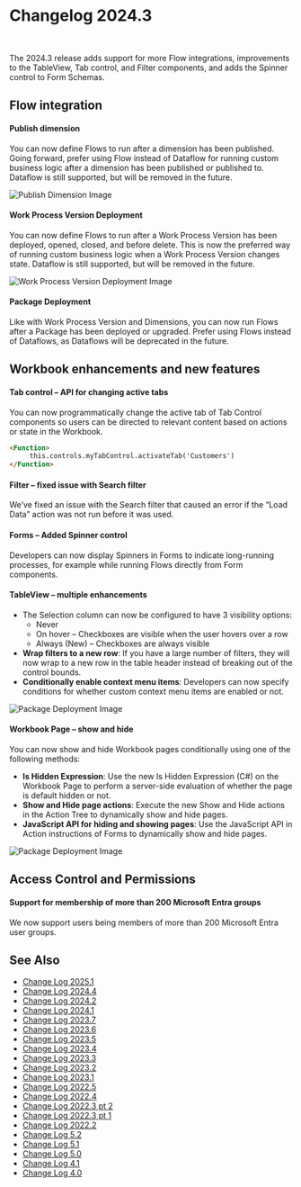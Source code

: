# Changelog 2024.3

<br/>

The 2024.3 release adds support for more Flow integrations, improvements to the TableView, Tab control, and Filter components, and adds the Spinner control to Form Schemas.

## Flow integration

#### Publish dimension
You can now define Flows to run after a dimension has been published. Going forward, prefer using Flow instead of Dataflow for running custom business logic after a dimension has been published or published to. Dataflow is still supported, but will be removed in the future.

![Publish Dimension Image](https://profitbasedocs.blob.core.windows.net/images/publish-dim-sept.png)

#### Work Process Version Deployment
You can now define Flows to run after a Work Process Version has been deployed, opened, closed, and before delete. This is now the preferred way of running custom business logic when a Work Process Version changes state. Dataflow is still supported, but will be removed in the future.

![Work Process Version Deployment Image](https://profitbasedocs.blob.core.windows.net/images/work-process-sept.png)

#### Package Deployment
Like with Work Process Version and Dimensions, you can now run Flows after a Package has been deployed or upgraded. Prefer using Flows instead of Dataflows, as Dataflows will be deprecated in the future.

## Workbook enhancements and new features

#### Tab control – API for changing active tabs
You can now programmatically change the active tab of Tab Control components so users can be directed to relevant content based on actions or state in the Workbook.

```html
<Function>
     this.controls.myTabControl.activateTab('Customers')
</Function>
```
#### Filter – fixed issue with Search filter
We’ve fixed an issue with the Search filter that caused an error if the “Load Data” action was not run before it was used.

#### Forms – Added Spinner control
Developers can now display Spinners in Forms to indicate long-running processes, for example while running Flows directly from Form components.

#### TableView – multiple enhancements
- The Selection column can now be configured to have 3 visibility options:
  - Never
  - On hover – Checkboxes are visible when the user hovers over a row
  - Always (New) – Checkboxes are always visible
- **Wrap filters to a new row**: If you have a large number of filters, they will now wrap to a new row in the table header instead of breaking out of the control bounds.
- **Conditionally enable context menu items**: Developers can now specify conditions for whether custom context menu items are enabled or not.

![Package Deployment Image](https://profitbasedocs.blob.core.windows.net/images/table-view-sept.png)

#### Workbook Page – show and hide
You can now show and hide Workbook pages conditionally using one of the following methods:
- **Is Hidden Expression**: Use the new Is Hidden Expression (C#) on the Workbook Page to perform a server-side evaluation of whether the page is default hidden or not.
- **Show and Hide page actions**: Execute the new Show and Hide actions in the Action Tree to dynamically show and hide pages.
- **JavaScript API for hiding and showing pages**: Use the JavaScript API in Action instructions of Forms to dynamically show and hide pages.

![Package Deployment Image](https://profitbasedocs.blob.core.windows.net/images/wb-page-sept.png)

## Access Control and Permissions

#### Support for membership of more than 200 Microsoft Entra groups
We now support users being members of more than 200 Microsoft Entra user groups. 

## See Also

- [Change Log 2025.1](changelog25_1.md)
- [Change Log 2024.4](changelog24_4.md)
- [Change Log 2024.2](changelog24_2.md)
- [Change Log 2024.1](changelog24_1.md)
- [Change Log 2023.7](changelog23_7.md)
- [Change Log 2023.6](changelog23_6.md)
- [Change Log 2023.5](changelog23_5.md)
- [Change Log 2023.4](changelog23_4.md)
- [Change Log 2023.3](changelog23_3.md)
- [Change Log 2023.2](changelog23_2.md)
- [Change Log 2023.1](changelog23_1.md)
- [Change Log 2022.5](changelog22_5.md)
- [Change Log 2022.4](changelog22_4.md)
- [Change Log 2022.3 pt 2](changelog22_3_2.md)
- [Change Log 2022.3 pt 1](changelog22_3_1.md)
- [Change Log 2022.2](changelog22_2.md)
- [Change Log 5.2](changelog52.md)
- [Change Log 5.1](changelog51.md)
- [Change Log 5.0](changelog5.md)
- [Change Log 4.1](changelog41.md)
- [Change Log 4.0](changelog40.md)
